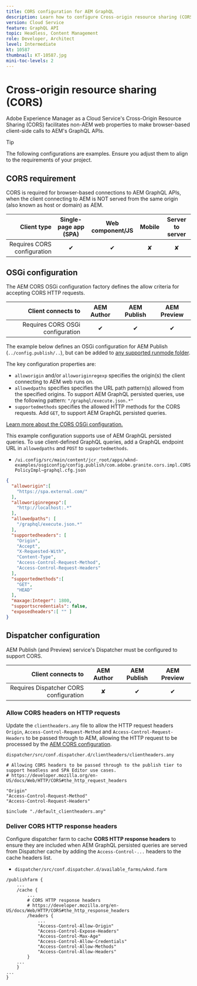 ```yaml
---
title: CORS configuration for AEM GraphQL
description: Learn how to configure Cross-origin resource sharing (CORS) for use with AEM GraphQL.
version: Cloud Service
feature: GraphQL API
topic: Headless, Content Management
role: Developer, Architect
level: Intermediate
kt: 10587
thumbnail: KT-10587.jpg
mini-toc-levels: 2
---
```


# Cross-origin resource sharing (CORS) 

Adobe Experience Manager as a Cloud Service's Cross-Origin Resource Sharing (CORS) facilitates non-AEM web properties to make browser-based client-side calls to AEM's GraphQL APIs.

>[!TIP]
>
> The following configurations are examples. Ensure you adjust them to align to the requirements of your project.



## CORS requirement

CORS is required for browser-based connections to AEM GraphQL APIs, when the client connecting to AEM is NOT served from the same origin (also known as host or domain) as AEM.

| Client type                 | Single-page app (SPA) | Web component/JS | Mobile    | Server to server |
|----------------------------:|:---------------------:|:-------------:|:---------:|:----------------:|
| Requires CORS configuration | &#10004;              | &#10004;      | &#10008;  | &#10008;         |

## OSGi configuration

The AEM CORS OSGi configuration factory defines the allow criteria for accepting CORS HTTP requests.

| Client connects to                   | AEM Author | AEM Publish   | AEM Preview   |
|-------------------------------------:|:----------:|:-------------:|:-------------:|
|Requires CORS OSGi configuration      | &#10004;   | &#10004;      | &#10004;      | 


The example below defines an OSGi configuration for AEM Publish (`../config.publish/..`), but can be added to [any supported runmode folder](https://experienceleague.adobe.com/docs/experience-manager-cloud-service/content/implementing/deploying/configuring-osgi.html#runmode-resolution).

The key configuration properties are:

+ `alloworigin` and/or `alloworiginregexp` specifies the origin(s) the client connecting to AEM web runs on.
+ `allowedpaths` specifies specifies the URL path pattern(s) allowed from the specified origins. To support AEM GraphQL persisted queries, use the following pattern: `"/graphql/execute.json.*"`
+ `supportedmethods` specifies the allowed HTTP methods for the CORS requests. Add `GET`, to support AEM GraphQL persisted queries.

[Learn more about the CORS OSGi configuration.](https://experienceleague.adobe.com/docs/experience-manager-learn/foundation/security/understand-cross-origin-resource-sharing.html)


This example configuration supports use of AEM GraphQL persisted queries. To use client-defined GraphQL queries, add a GraphQL endpoint URL in `allowedpaths` and `POST` to `supportedmethods`. 

+ `/ui.config/src/main/content/jcr_root/apps/wknd-examples/osgiconfig/config.publish/com.adobe.granite.cors.impl.CORSPolicyImpl~graphql.cfg.json`

```json
{
  "alloworigin":[
    "https://spa.external.com/"
  ],
  "alloworiginregexp":[
    "http://localhost:.*"
  ],
  "allowedpaths": [
    "/graphql/execute.json.*"
  ],
  "supportedheaders": [
    "Origin",
    "Accept",
    "X-Requested-With",
    "Content-Type",
    "Access-Control-Request-Method",
    "Access-Control-Request-Headers"
  ],
  "supportedmethods":[
    "GET",
    "HEAD"
  ],
  "maxage:Integer": 1800,
  "supportscredentials": false,
  "exposedheaders":[ "" ]
}
```


## Dispatcher configuration

AEM Publish (and Preview) service's Dispatcher must be configured to support CORS.

| Client connects to                   | AEM Author | AEM Publish   | AEM Preview   |
|-------------------------------------:|:----------:|:-------------:|:-------------:|
|Requires Dispatcher CORS configuration| &#10008;   | &#10004;      | &#10004;      | 

### Allow CORS headers on HTTP requests

Update the `clientheaders.any` file to allow the HTTP request headers `Origin`,  `Access-Control-Request-Method` and `Access-Control-Request-Headers` to be passed through to AEM, allowing the HTTP request to be processed by the [AEM CORS configuration](#osgi-configuration).

`dispatcher/src/conf.dispatcher.d/clientheaders/clientheaders.any`

```
# Allowing CORS headers to be passed through to the publish tier to support headless and SPA Editor use cases.
# https://developer.mozilla.org/en-US/docs/Web/HTTP/CORS#the_http_request_headers

"Origin"
"Access-Control-Request-Method"
"Access-Control-Request-Headers"

$include "./default_clientheaders.any"
```

### Deliver CORS HTTP response headers

Configure dispatcher farm to cache **CORS HTTP response headers** to ensure they are included when AEM GraphQL persisted queries are served from Dispatcher cache by adding the `Access-Control-...` headers to the cache headers list.

+ `dispatcher/src/conf.dispatcher.d/available_farms/wknd.farm`

```
/publishfarm {
    ...
    /cache {
        ...
        # CORS HTTP response headers
        # https://developer.mozilla.org/en-US/docs/Web/HTTP/CORS#the_http_response_headers
        /headers {
            ...
            "Access-Control-Allow-Origin"
            "Access-Control-Expose-Headers"
            "Access-Control-Max-Age"
            "Access-Control-Allow-Credentials"
            "Access-Control-Allow-Methods"
            "Access-Control-Allow-Headers"
        }
    ...
    }
...
}
```
